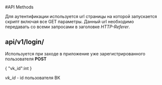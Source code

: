 #API Methods

Для аутентификации используется url страницы на которой запускается скрипт включая все GET параметры. Данный url необходимо передавать со всеми запросами в заголовке *HTTP-Referer*.

## api/v1/login/
Используется при заходе в приложение уже зарегистрированного пользователя
**POST**

  {
  "vk_id":int
  }

*vk_id* - id пользователя ВК
